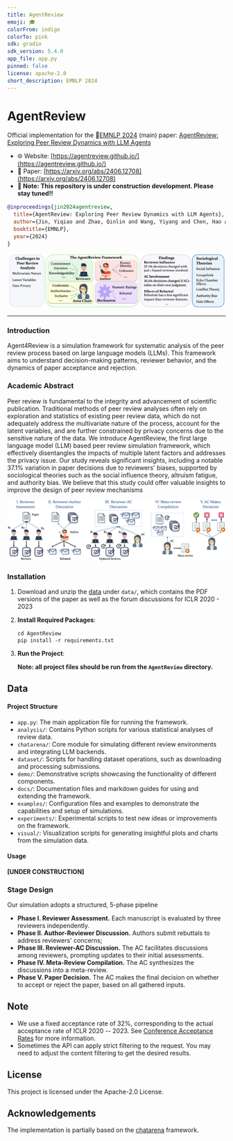 ```yaml
---
title: AgentReview
emoji: 🎓
colorFrom: indigo
colorTo: pink
sdk: gradio
sdk_version: 5.4.0
app_file: app.py
pinned: false
license: apache-2.0
short_description: EMNLP 2024
---
```


# AgentReview

Official implementation for the 🔗[EMNLP 2024](https://2024.emnlp.org/) (main) paper: [AgentReview: Exploring Peer Review Dynamics with LLM Agents](https://arxiv.org/abs/2406.12708)

* 🌐 Website: [https://agentreview.github.io/](https://agentreview.github.io/)
* 📄 Paper: [https://arxiv.org/abs/2406.12708](https://arxiv.org/abs/2406.12708)
* **🚀 Note: This repository is under construction development. Please stay tuned!!**



```bibtex
@inproceedings{jin2024agentreview,
  title={AgentReview: Exploring Peer Review Dynamics with LLM Agents},
  author={Jin, Yiqiao and Zhao, Qinlin and Wang, Yiyang and Chen, Hao and Zhu, Kaijie and Xiao, Yijia and Wang, Jindong},
  booktitle={EMNLP},
  year={2024}
}
```

<img src="static/img/Overview.png">

---

### Introduction

Agent4Review is a simulation framework for systematic analysis of the peer review process based on large language models (LLMs). This framework aims to understand decision-making patterns, reviewer behavior, and the dynamics of paper acceptance and rejection.

### Academic Abstract

Peer review is fundamental to the integrity and advancement of scientific publication. Traditional methods of peer review analyses often rely on exploration and statistics of existing peer review data, which do not adequately address the multivariate nature of the process, account for the latent variables, and are further constrained by privacy concerns due to the sensitive nature of the data. We introduce AgentReview, the first large language model (LLM) based peer review simulation framework, which effectively disentangles the impacts of multiple latent factors and addresses the privacy issue. Our study reveals significant insights, including a notable 37.1% variation in paper decisions due to reviewers' biases, supported by sociological theories such as the social influence theory, altruism fatigue, and authority bias. We believe that this study could offer valuable insights to improve the design of peer review mechanisms


![Review Stage Design](static/img/ReviewPipeline.png)


### Installation

1. Download and unzip the [data](https://www.dropbox.com/scl/fi/mydblhx8yxk8kbz8b7zmr/AgentReview_data.zip?rlkey=se16p9gonclw5t8t3vn9p0o6n&st=6988u8lx&dl=0) under `data/`, which contains the PDF versions of the paper as well as the forum discussions for ICLR 2020 - 2023
2. **Install Required Packages**:
   ```
   cd AgentReview
   pip install -r requirements.txt
   ```
   
3. **Run the Project**:

   **Note: all project files should be run from the `AgentReview` directory.**
    

## Data

#### Project Structure
- `app.py`: The main application file for running the framework.
- `analysis/`: Contains Python scripts for various statistical analyses of review data.
- `chatarena/`: Core module for simulating different review environments and integrating LLM backends.
- `dataset/`: Scripts for handling dataset operations, such as downloading and processing submissions.
- `demo/`: Demonstrative scripts showcasing the functionality of different components.
- `docs/`: Documentation files and markdown guides for using and extending the framework.
- `examples/`: Configuration files and examples to demonstrate the capabilities and setup of simulations.
- `experiments/`: Experimental scripts to test new ideas or improvements on the framework.
- `visual/`: Visualization scripts for generating insightful plots and charts from the simulation data.

#### Usage

**[UNDER CONSTRUCTION]**


### Stage Design

Our simulation adopts a structured, 5-phase pipeline

* **Phase I. Reviewer Assessment.** Each manuscript is evaluated by three reviewers independently.
* **Phase II. Author-Reviewer Discussion.** Authors submit rebuttals to address reviewers' concerns;
* **Phase III. Reviewer-AC Discussion.** The AC facilitates discussions among reviewers, prompting updates to their initial assessments.
* **Phase IV. Meta-Review Compilation.** The AC synthesizes the discussions into a meta-review.
* **Phase V. Paper Decision.** The AC makes the final decision on whether to accept or reject the paper, based on all gathered inputs.

## Note

- We use a fixed acceptance rate of 32%, corresponding to the actual acceptance rate of ICLR 2020 -- 2023. See [Conference Acceptance Rates](https://github.com/lixin4ever/Conference-Acceptance-Rate) for more information.
- Sometimes the API can apply strict filtering to the request. You may need to adjust the content filtering to get the desired results.  



## License

This project is licensed under the Apache-2.0 License.

## Acknowledgements

The implementation is partially based on the [chatarena](https://github.com/Farama-Foundation/chatarena) framework.
